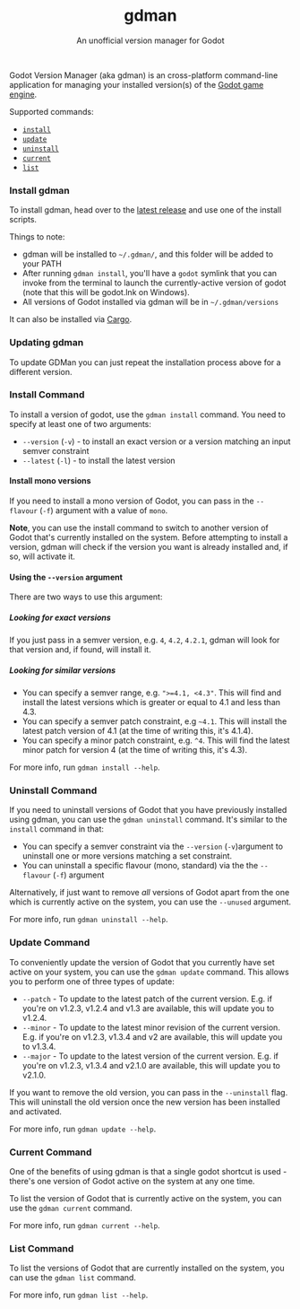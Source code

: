 <h1 align="center">
    gdman
</h1>

<p align="center">
    An unofficial version manager for Godot
</p>
<br/>

Godot Version Manager (aka gdman) is an cross-platform command-line application for managing your installed version(s) of the [Godot game engine](https://github.com/godotengine/godot).

Supported commands:
- [`install`](#install-command)
- [`update`](#uninstall-command)
- [`uninstall`](#update-command)
- [`current`](#current-command)
- [`list`](#list-command)

### Install gdman

To install gdman, head over to the [latest release](https://github.com/devklick/gdman-rs/releases/latest) and use one of the install scripts.

Things to note:

- gdman will be installed to `~/.gdman/`, and this folder will be added to your PATH
- After running `gdman install`, you'll have a `godot` symlink that you can invoke from the terminal to launch the currently-active version of godot (note that this will be godot.lnk on Windows).
- All versions of Godot installed via gdman will be in `~/.gdman/versions`

It can also be installed via [Cargo](https://crates.io/crates/gdman).

### Updating gdman

To update GDMan you can just repeat the installation process above for a different version.

### Install Command

To install a version of godot, use the `gdman install` command. You need to specify at least one of two arguments:
- `--version` (`-v`) - to install an exact version or a version matching an input semver constraint
- `--latest` (`-l`) - to install the latest version

#### Install mono versions

If you need to install a mono version of Godot, you can pass in the `--flavour` (`-f`) argument with a value of `mono`.

**Note**, you can use the install command to switch to another version of Godot that's currently installed on the system. Before attempting to install a version, gdman will check if the version you want is already installed and, if so, will activate it.

#### Using the `--version` argument

There are two ways to use this argument:

##### Looking for exact versions

If you just pass in a semver version, e.g. `4`, `4.2`, `4.2.1`, gdman will look for that version and, if found, will install it.

##### Looking for similar versions

- You can specify a semver range, e.g. `">=4.1, <4.3"`. This will find and install the latest versions which is greater or equal to 4.1 and less than 4.3.
- You can specify a semver patch constraint, e.g `~4.1`. This will install the latest patch version of 4.1 (at the time of writing this, it's 4.1.4).
- You can specify a minor patch constraint, e.g. `^4`. This will find the latest minor patch for version 4 (at the time of writing this, it's 4.3).


For more info, run `gdman install --help`.

### Uninstall Command

If you need to uninstall versions of Godot that you have previously installed using gdman, you can use the `gdman uninstall` command. It's similar to the `install` command in that:
- You can specify a semver constraint via the `--version` (`-v`)argument to uninstall one or more versions matching a set constraint. 
- You can uninstall a specific flavour (mono, standard) via the the `--flavour` (`-f`) argument

Alternatively, if just want to remove *all* versions of Godot apart from the one which is currently active on the system, you can use the `--unused` argument.

For more info, run `gdman uninstall --help`.

### Update Command

To conveniently update the version of Godot that you currently have set active on your system, you can use the `gdman update` command. This allows you to perform one of three types of update:
- `--patch` - To update to the latest patch of the current version. E.g. if you're on v1.2.3, v1.2.4 and v1.3 are available, this will update you to v1.2.4.
- `--minor` - To update to the latest minor revision of the current version. E.g. if you're on v1.2.3, v1.3.4 and v2 are available, this will update you to v1.3.4.
- `--major` - To update to the latest version of the current version. E.g. if you're on v1.2.3, v1.3.4 and v2.1.0 are available, this will update you to v2.1.0.

If you want to remove the old version, you can pass in the `--uninstall` flag. This will uninstall the old version once the new version has been installed and activated.

For more info, run `gdman update --help`.

### Current Command

One of the benefits of using gdman is that a single godot shortcut is used - there's one version of Godot active on the system at any one time. 

To list the version of Godot that is currently active on the system, you can use the `gdman current` command.

For more info, run `gdman current --help`.

### List Command

To list the versions of Godot that are currently installed on the system, you can use the `gdman list` command. 

For more info, run `gdman list --help`.
